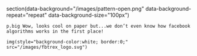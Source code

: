 section(data-background="/images/pattern-open.png" data-background-repeat="repeat" data-background-size="100px")

    p.big Wow, looks cool on paper but...we don’t even know how facebook algorithms works in the first place!

    img(style="background-color:white; border:0;" src="/images/fbtrex_logo.svg") 
